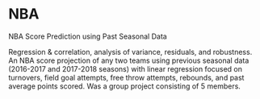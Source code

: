 # NBA
NBA Score Prediction using Past Seasonal Data

Regression & correlation, analysis of variance, residuals, and robustness. 
An NBA score projection of any two teams using previous seasonal data (2016-2017 and 2017-2018 seasons) 
with linear regression focused on turnovers, field goal attempts, free throw attempts, rebounds, and 
past average points scored. Was a group project consisting of 5 members.
